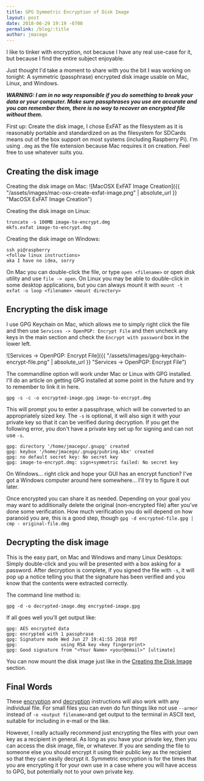 ```yaml
---
title: GPG Symmetric Encryption of Disk Image
layout: post
date: 2018-06-29 19:19 -0700
permalink: /blog/:title
author: jmacego
---
```

I like to tinker with encryption, not because I have any real use-case for it, but because I find the entire subject enjoyable.

Just thought I'd take a moment to share with you the bit I was working on tonight: A symmetric (passphrase) encrypted disk image usable on Mac, Linux, and Windows.

***WARNING: I am in no way responsible if you do something to break your data or your computer. Make sure passphrases you use are accurate and you can remember them, there is no way to recover an encrypted file without them.***

First up: Create the disk image, I chose ExFAT as the filesystem as it is reasonably portable and standardized on as the filesystem for SDCards means out of the box support on most systems (including Raspberry Pi). I'm using `.dmg` as the file extension because Mac requires it on creation. Feel free to use whatever suits you.

<!-- more -->

## Creating the disk image

Creating the disk image on Mac:
![MacOSX ExFAT Image Creation]({{ "/assets/images/mac-osx-create-exfat-image.png" | absolute_url }} "MacOSX ExFAT Image Creation")

Creating the disk image on Linux:
```
truncate -s 100MB image-to-encrypt.dmg
mkfs.exfat image-to-encrypt.dmg
```

Creating the disk image on Windows:
```
ssh pi@raspberry
<follow linux instructions>
aka I have no idea, sorry
```

On Mac you can double-click the file, or type `open <filename>` or open disk utility and use `file -> open`. On Linux you may be able to double-click in some desktop applications, but you can always mount it with `mount -t exfat -o loop <filename> <mount directory>`

## Encrypting the disk image

I use GPG Keychain on Mac, which allows me to simply right click the file and then use `Services -> OpenPGP: Encrypt File` and then uncheck any keys in the main section and check the `Encrypt with password` box in the lower left.

![Services -> OpenPGP: Encrypt File]({{ "/assets/images/gpg-keychain-encrypt-file.png" | absolute_url }} "Services -> OpenPGP: Encrypt File")

The commandline option will work under Mac or Linux with GPG installed. I'll do an article on getting GPG installed at some point in the future and try to remember to link it in here.

```
gpg -s -c -o encrypted-image.gpg image-to-encrypt.dmg
```

This will prompt you to enter a passphrase, which will be converted to an appropriately sized key. The `-s` is optional, it will also sign it with your private key so that it can be verified during decryption. If you get the following error, you don't have a private key set up for signing and can not use `-s`.

```
gpg: directory '/home/jmacego/.gnupg' created
gpg: keybox '/home/jmacego/.gnupg/pubring.kbx' created
gpg: no default secret key: No secret key
gpg: image-to-encrypt.dmg: sign+symmetric failed: No secret key
```

On Windows... right click and hope your GUI has an encrypt function? I've got a Windows computer around here somewhere... I'll try to figure it out later.

Once encrypted you can share it as needed. Depending on your goal you may want to additionally delete the original (non-encrypted file) after you've done some verification. How much verification you do will depend on how paranoid you are, this is a good step, though `gpg -d encrypted-file.gpg | cmp - original-file.dmg`

## Decrypting the disk image

This is the easy part, on Mac and Windows and many Linux Desktops: Simply double-click and you will be presented with a box asking for a password. After decryption is complete, if you signed the file with `-s`, it will pop up a notice telling you that the signature has been verified and you know that the contents were extracted correctly.

The command line method is:
```
gpg -d -o decrypted-image.dmg encrypted-image.gpg
```

If all goes well you'll get output like:
```
gpg: AES encrypted data
gpg: encrypted with 1 passphrase
gpg: Signature made Wed Jun 27 19:41:55 2018 PDT
gpg:                using RSA key <key fingerprint>
gpg: Good signature from "<Your Name> <your@email>" [ultimate]
```

You can now mount the disk image just like in the [Creating the Disk Image](#creating-the-disk-image) section.

## Final Words

These [encryption](#encrypting-the-disk-image) and [decryption](#decrypting-the-disk-image) instructions will also work with any individual file. For small files you can even do fun things like not use `--armor` instead of `-o <output filename>`and get output to the terminal in ASCII text, suitable for including in e-mail or the like.

However, I really actually recommend just encrypting the files with your own key as a recipient in general. As long as you have your private key, then you can access the disk image, file, or whatever. If you are sending the file to someone else you should encrypt it using their public key as the recipient so that they can easily decrypt it. Symmetric encryption is for the times that you are encrypting it for your own use in a case where you will have access to GPG, but potentially not to your own private key.
